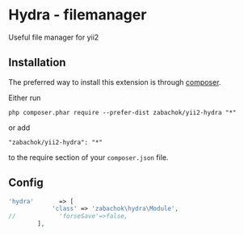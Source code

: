 Hydra - filemanager
===================
Useful file manager for yii2

Installation
------------

The preferred way to install this extension is through [composer](http://getcomposer.org/download/).

Either run

```
php composer.phar require --prefer-dist zabachok/yii2-hydra "*"
```

or add

```
"zabachok/yii2-hydra": "*"
```

to the require section of your `composer.json` file.


## Config

```php
'hydra'       => [
            'class' => 'zabachok\hydra\Module',
//            'forseSave'=>false,
        ],
```